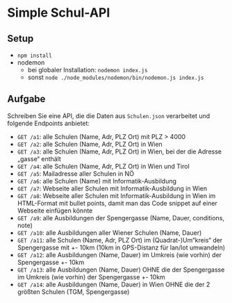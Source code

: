 # Simple Schul-API

## Setup

* `npm install`
* nodemon
  * bei globaler Installation: `nodemon index.js`
  * sonst `node ./node_modules/nodemon/bin/nodemon.js index.js`

## Aufgabe

Schreiben Sie eine API, die die Daten aus `Schulen.json` verarbeitet und folgende Endpoints anbietet:

* `GET /a1`: alle Schulen (Name, Adr, PLZ Ort) mit PLZ > 4000
* `GET /a2`: alle Schulen (Name, Adr, PLZ Ort) in Wien
* `GET /a3`: alle Schulen (Name, Adr, PLZ Ort) in Wien, bei der die Adresse „gasse“ enthält
* `GET /a4`: alle Schulen (Name, Adr, PLZ Ort) in Wien und Tirol
* `GET /a5`: Mailadresse aller Schulen in NÖ
* `GET /a6`: alle Schulen (Name) mit Informatik-Ausbildung
* `GET /a7`: Webseite aller Schulen mit Informatik-Ausbildung in Wien
* `GET /a8`: Webseite aller Schulen mit Informatik-Ausbildung in Wien im HTML-Format mit bullet points, damit man das Code snippet auf einer Webseite einfügen könnte
* `GET /a9`: alle Ausbildungen der Spengergasse (Name, Dauer, conditions, note)
* `GET /a10`: alle Ausbildungen aller Wiener Schulen (Name, Dauer)
* `GET /a11`: alle Schulen (Name, Adr, PLZ Ort) im (Quadrat-)Um“kreis“ der Spengergasse mit +- 10km (10km in GPS-Distanz für lan/lot umwandeln)
* `GET /a12`: alle Ausbildungen (Name, Dauer) im Umkreis (wie vorhin) der Spengergasse +- 10km
* `GET /a13`: alle Ausbildungen (Name, Dauer) OHNE die der Spengergasse im Umkreis (wie vorhin) der Spengergasse +- 10km
* `GET /a14`: alle Ausbildungen (Name, Dauer) in Wien OHNE die der 2 größten Schulen (TGM, Spengergasse)
